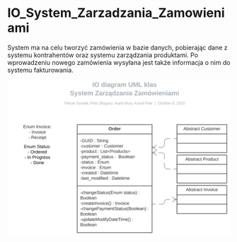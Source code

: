 # IO_System_Zarzadzania_Zamowieniami

System ma na celu tworzyć zamówienia w bazie danych, pobierając dane z systemu kontrahentów oraz systemu zarządzania produktami. Po wprowadzeniu nowego zamówienia wysyłana jest także informacja o nim do systemu fakturowania.

<img src="./Specyfikacja/IO%20diagram%20UML%20klas.svg">